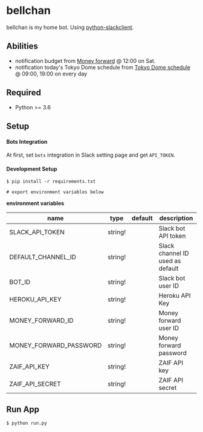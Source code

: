 # bellchan
bellchan is my home bot. Using [python-slackclient](https://github.com/slackapi/python-slackclient).


## Abilities
- notification budget from [Money forward](https://moneyforward.com/) @ 12:00 on Sat.
- notification today's Tokyo Dome schedule from [Tokyo Dome schedule](https://www.tokyo-dome.co.jp/dome/event/schedule.html) @ 09:00, 19:00 on every day


## Required
- Python >= 3.6


## Setup
#### Bots Integration
At first, set `bots` integration in Slack setting page and get `API_TOKEN`.


#### Development Setup
```
$ pip install -r requirements.txt

# export environment variables below
```

__environment variables__

| name                   | type    | default | description                                         |
|------------------------|---------|---------|-----------------------------------------------------|
| SLACK_API_TOKEN        | string! |         | Slack bot API token                                 |
| DEFAULT_CHANNEL_ID     | string! |         | Slack channel ID used as default                    |
| BOT_ID                 | string! |         | Slack bot user ID                                   |
| HEROKU_API_KEY         | string! |         | Heroku API Key                                      |
| MONEY_FORWARD_ID       | string! |         | Money forward user ID                               |
| MONEY_FORWARD_PASSWORD | string! |         | Money forward password                              |
| ZAIF_API_KEY           | string! |         | ZAIF API key                                        |
| ZAIF_API_SECRET        | string! |         | ZAIF API secret                                     |


## Run App
```
$ python run.py
```
